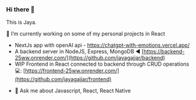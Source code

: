 ### Hi there 👋 
This is Jaya. 

 🔭 I’m currently working on some of my personal projects in React
  
  * NextJs app with openAI api - https://chatgpt-with-emotions.vercel.app/
  * A backend server in NodeJS, Express, MongoDB ◀️ [https://backend-25ww.onrender.com/](https://github.com/jayagajjar/backend)
  * WIP Frontend in React connected to backend through CRUD operations 💻: [https://frontend-25ww.onrender.com/](https://github.com/jayagajjar/frontend)

- 💬 Ask me about Javascript, React, React Native

<!--
**jayagajjar/jayagajjar** is a ✨ _special_ ✨ repository because its `README.md` (this file) appears on your GitHub profile.

Here are some ideas to get you started:

- 🔭 I’m currently working on ...
- 🌱 I’m currently learning ...
- 👯 I’m looking to collaborate on ...
- 🤔 I’m looking for help with ...
- 💬 Ask me about ...
- 📫 How to reach me: ...
- 😄 Pronouns: ...
- ⚡ Fun fact: ...
-->
